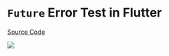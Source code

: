 # `Future` Error Test in Flutter

[Source Code](../source/future-error-test-in-flutter.dart)

![](../images/future-error-test-in-flutter.jpg)
